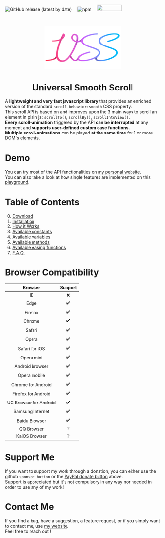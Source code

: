 ![GitHub release (latest by date)](https://img.shields.io/github/v/release/CristianDavideConte/universalSmoothScroll?color=rgba%2850%2C200%2C80%29&label=Version&logo=github) 
![npm](https://img.shields.io/npm/v/universalsmoothscroll?color=rgb%28255%2C50%2C50%29&label=%20Version&logo=npm) 
[<img id="donate" src="https://upload.wikimedia.org/wikipedia/commons/thumb/b/b5/PayPal.svg/1920px-PayPal.svg.png" height="20" width="80"/>](https://www.paypal.com/donate?hosted_button_id=9ZH3MVR56C7M8)


<br/><p align="center">
    <a href="https://github.com/CristianDavideConte/universalSmoothScroll">
        <img src="https://raw.githubusercontent.com/CristianDavideConte/universalSmoothScroll/master/images/new_logo.png" height="140">
    </a>
</p>
<h1 align="center">Universal Smooth Scroll</h1>

A **lightweight and very fast javascript library** that provides an enriched version of the standard `scroll-behavior:smooth` CSS property. <br/>
This scroll API is based on and improves upon the 3 main ways to scroll an element in plain js: `scrollTo()`, `scrollBy()`, `scrollIntoView()`.<br/>
**Every scroll-animation** triggered by the API **can be interrupted** at any moment and **supports user-defined custom ease functions.**<br/>
**Multiple scroll-animations** can be played **at the same time** for 1 or more DOM's elements.<br/>

# Demo
You can try most of the API functionalities on <a href="https://cristiandavideconte.github.io/myPersonalWebPage/" target="_blank">my personal website</a>.<br/>
You can also take a look at how single features are implemented on <a href="https://cristiandavideconte.github.io/universalSmoothScroll/" target="_blank">this playground</a>.

# Table of Contents
  0. [Download](https://github.com/CristianDavideConte/universalSmoothScroll/docs/Download.md)
  1. [Installation](https://github.com/CristianDavideConte/universalSmoothScroll/docs/Installation.md)
  2. [How it Works](https://github.com/CristianDavideConte/universalSmoothScroll/docs/HowItWorks.md)
  3. [Available constants](https://github.com/CristianDavideConte/universalSmoothScroll/docs/ConstantsAbout.md)
  4. [Available variables](https://github.com/CristianDavideConte/universalSmoothScroll/docs/VariablesAbout.md)
  5. [Available methods](https://github.com/CristianDavideConte/universalSmoothScroll/docs/MethodsAbout.md)
  6. [Available easing functions](https://github.com/CristianDavideConte/universalSmoothScroll/docs/EasingFunctions.md)
  7. [F.A.Q.](https://github.com/CristianDavideConte/universalSmoothScroll/docs/FAQ.md)

# Browser Compatibility
Browser | Support 
:-----: | :-----: 
IE | ❌ 
Edge | ✔️ 
Firefox | ✔️ 
Chrome | ✔️ 
Safari | ✔️ 
Opera | ✔️ 
Safari for iOS | ✔️ 
Opera mini | ✔️
Android browser | ✔️
Opera mobile | ✔️
Chrome for Android | ✔️
Firefox for Android | ✔️
UC Browser for Android | ✔️
Samsung Internet | ✔️
Baidu Browser | ✔️
QQ Browser | ❔ 
KaiOS Browser | ❔

# Support Me
If you want to support my work through a donation, you can either use the github `sponsor button` or the <a href="#donate">PayPal donate button</a> above.<br/>
Support is appreciated but it's not compulsory in any way nor needed in order to use any of my work!

# Contact Me
If you find a bug, have a suggestion, a feature request, or if you simply want to contact me, use [my website](https://cristiandavideconte.github.io/myPersonalWebPage). <br/>
Feel free to reach out !
